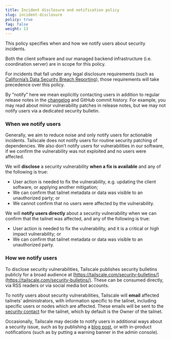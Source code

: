 ```yaml
---
title: Incident disclosure and notification policy
slug: incident-disclosure
policy: true
faq: false
weight: 13
---
```


This policy specifies when and how we notify users about security incidents.

Both the client software and our managed backend infrastructure (i.e. coordination server) are in scope for this policy.

For incidents that fall under any legal disclosure requirements (such as [California’s Data Security Breach Reporting](https://oag.ca.gov/privacy/databreach/reporting)), those requirements will take precedence over this policy.

By “notify” here we mean explicitly contacting users in addition to regular release notes in the [changelog](https://tailscale.com/changelog/) and GitHub commit history. For example, you may read about minor vulnerability patches in release notes, but we may not notify users via a dedicated security bulletin.

### When we notify users

Generally, we aim to reduce noise and only notify users for actionable incidents. Tailscale does not notify users for routine security patching of dependencies. We also don’t notify users for vulnerabilities in our software, if we confirm the vulnerability was not exploited and no users were affected.

We will **disclose** a security vulnerability **when a fix is available** and any of the following is true:

* User action is needed to fix the vulnerability, e.g. updating the client software, or applying another mitigation;
* We can confirm that tailnet metadata or data was visible to an unauthorized party; or
* We cannot confirm that no users were affected by the vulnerability.

We will **notify users directly** about a security vulnerability when we can confirm that the tailnet was affected, and any of the following is true:

* User action is needed to fix the vulnerability, and it is a critical or high impact vulnerability; or
* We can confirm that tailnet metadata or data was visible to an unauthorized party.

### How we notify users

To disclose security vulnerabilities, Tailscale publishes security bulletins publicly for a broad audience at [https://tailscale.com/security-bulletins/](https://tailscale.com/security-bulletins/). These can be consumed directly, via RSS readers or via social media bot accounts.

To notify users about security vulnerabilities, Tailscale will **email** affected tailnets’ administrators, with information specific to the tailnet, including specific users or nodes which are affected. These emails will be sent to the [security contact](https://tailscale.com/kb/1224/contact-preferences/#setting-the-security-issues-email) for the tailnet, which by default is the Owner of the tailnet.

Occasionally, Tailscale may decide to notify users in additional ways about a security issue, such as by publishing a [blog post](https://tailscale.com/blog/), or with in-product notifications (such as by putting a warning banner in the admin console).
